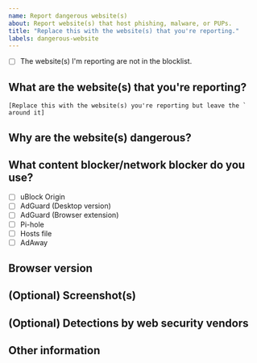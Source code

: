 ```yaml
---
name: Report dangerous website(s)
about: Report website(s) that host phishing, malware, or PUPs.
title: "Replace this with the website(s) that you're reporting."
labels: dangerous-website
---
```


- [ ] The website(s) I'm reporting are not in the blocklist.

## What are the website(s) that you're reporting?
```[Replace this with the website(s) you're reporting but leave the ` around it]```

## Why are the website(s) dangerous?
<!--- Replace this comment with your reason. -->

## What content blocker/network blocker do you use?
- [ ] uBlock Origin
- [ ] AdGuard (Desktop version)
- [ ] AdGuard (Browser extension)
- [ ] Pi-hole
- [ ] Hosts file
- [ ] AdAway

## Browser version
<!--- Replace this comment with your browser and it's version. The version can be found on your browser's about page -->

## (Optional) Screenshot(s)
<!--- If you don't have any screenshots, replace this comment with N/A. -->

## (Optional) Detections by web security vendors
<!-- Replace this comment with links to web security vendors detecting the website(s) as unsafe. See https://github.com/curtisbear23/my-filter-lists#accepted-web-security-vendors. -->

## Other information
<!--- Replace this comment with any other information about the website(s). If you don't have other information, type N/A. -->